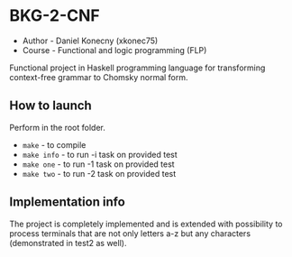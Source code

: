# BKG-2-CNF
* Author - Daniel Konecny (xkonec75)
* Course - Functional and logic programming (FLP)

Functional project in Haskell programming language for transforming context-free grammar
to Chomsky normal form.

## How to launch
Perform in the root folder.
* `make` - to compile
* `make info` - to run -i task on provided test
* `make one` - to run -1 task on provided test
* `make two` - to run -2 task on provided test

## Implementation info
The project is completely implemented and is extended with possibility to process terminals
that are not only letters a-z but any characters (demonstrated in test2 as well).
